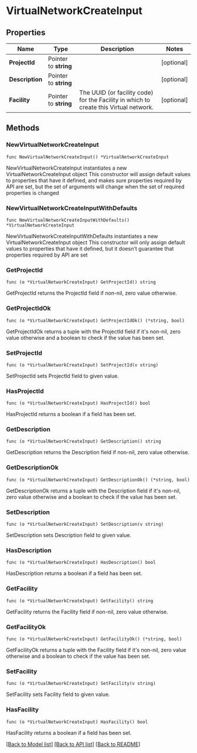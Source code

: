 # VirtualNetworkCreateInput

## Properties

Name | Type | Description | Notes
------------ | ------------- | ------------- | -------------
**ProjectId** | Pointer to **string** |  | [optional] 
**Description** | Pointer to **string** |  | [optional] 
**Facility** | Pointer to **string** | The UUID (or facility code) for the Facility in which to create this Virtual network. | [optional] 

## Methods

### NewVirtualNetworkCreateInput

`func NewVirtualNetworkCreateInput() *VirtualNetworkCreateInput`

NewVirtualNetworkCreateInput instantiates a new VirtualNetworkCreateInput object
This constructor will assign default values to properties that have it defined,
and makes sure properties required by API are set, but the set of arguments
will change when the set of required properties is changed

### NewVirtualNetworkCreateInputWithDefaults

`func NewVirtualNetworkCreateInputWithDefaults() *VirtualNetworkCreateInput`

NewVirtualNetworkCreateInputWithDefaults instantiates a new VirtualNetworkCreateInput object
This constructor will only assign default values to properties that have it defined,
but it doesn't guarantee that properties required by API are set

### GetProjectId

`func (o *VirtualNetworkCreateInput) GetProjectId() string`

GetProjectId returns the ProjectId field if non-nil, zero value otherwise.

### GetProjectIdOk

`func (o *VirtualNetworkCreateInput) GetProjectIdOk() (*string, bool)`

GetProjectIdOk returns a tuple with the ProjectId field if it's non-nil, zero value otherwise
and a boolean to check if the value has been set.

### SetProjectId

`func (o *VirtualNetworkCreateInput) SetProjectId(v string)`

SetProjectId sets ProjectId field to given value.

### HasProjectId

`func (o *VirtualNetworkCreateInput) HasProjectId() bool`

HasProjectId returns a boolean if a field has been set.

### GetDescription

`func (o *VirtualNetworkCreateInput) GetDescription() string`

GetDescription returns the Description field if non-nil, zero value otherwise.

### GetDescriptionOk

`func (o *VirtualNetworkCreateInput) GetDescriptionOk() (*string, bool)`

GetDescriptionOk returns a tuple with the Description field if it's non-nil, zero value otherwise
and a boolean to check if the value has been set.

### SetDescription

`func (o *VirtualNetworkCreateInput) SetDescription(v string)`

SetDescription sets Description field to given value.

### HasDescription

`func (o *VirtualNetworkCreateInput) HasDescription() bool`

HasDescription returns a boolean if a field has been set.

### GetFacility

`func (o *VirtualNetworkCreateInput) GetFacility() string`

GetFacility returns the Facility field if non-nil, zero value otherwise.

### GetFacilityOk

`func (o *VirtualNetworkCreateInput) GetFacilityOk() (*string, bool)`

GetFacilityOk returns a tuple with the Facility field if it's non-nil, zero value otherwise
and a boolean to check if the value has been set.

### SetFacility

`func (o *VirtualNetworkCreateInput) SetFacility(v string)`

SetFacility sets Facility field to given value.

### HasFacility

`func (o *VirtualNetworkCreateInput) HasFacility() bool`

HasFacility returns a boolean if a field has been set.


[[Back to Model list]](../README.md#documentation-for-models) [[Back to API list]](../README.md#documentation-for-api-endpoints) [[Back to README]](../README.md)


